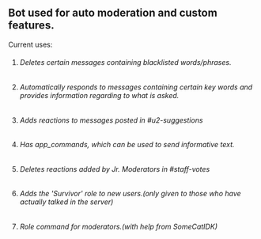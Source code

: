 ## Bot used for auto moderation and custom features.

Current uses:
1. ###### Deletes certain messages containing blacklisted words/phrases.
2. ###### Automatically responds to messages containing certain key words and provides information regarding to what is asked.
3. ###### Adds reactions to messages posted in #u2-suggestions
4. ###### Has app_commands, which can be used to send informative text.
5. ###### Deletes reactions added by Jr. Moderators in #staff-votes
6. ###### Adds the 'Survivor' role to new users.(only given to those who have actually talked in the server)
7. ###### Role command for moderators.(with help from SomeCatIDK)
